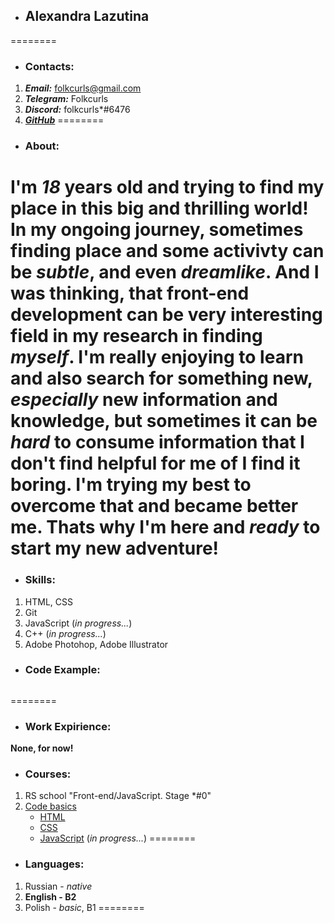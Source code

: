 * ## Alexandra Lazutina
========
* ### Contacts: 
1. ***Email:*** folkcurls@gmail.com
2. ***Telegram:*** Folkcurls 
3. ***Discord:*** folkcurls\*#6476
4. ***[GitHub](https://github.com/Folkcurls)***
========
* ### About:
I'm _18_ years old and trying to find my place in this big and thrilling world! In my ongoing journey, sometimes finding place and some activivty can be _subtle_, and even _dreamlike_. And I was thinking, that front-end development can be very **interesting** field in my research in finding _myself_. I'm really **enjoying** to learn and also search for something new, _especially_ new information and knowledge, but sometimes it can be _hard_ to consume information that I don't find helpful for me of I find it boring. I'm **trying** my best to overcome that and became better me. Thats why I'm here and _ready_ to start my new adventure!
========
* ### Skills:
1. HTML, CSS
2. Git
3. JavaScript (_in progress..._)
4. C++ (_in progress..._)
5. Adobe Photohop, Adobe Illustrator
* ### Code Example: 
```
```
========
* ### Work Expirience: 
**None, for now!**

* ### Courses:
1. RS school "Front-end/JavaScript. Stage \*#0"
2. [Code basics](https://ru.code-basics.com)
    * [HTML](https://ru.code-basics.com/languages/html)
    * [CSS](https://ru.code-basics.com/languages/css)
    * [JavaScript](https://ru.code-basics.com/languages/javascript) (_in progress..._)
========
* ### Languages:
1. Russian - _native_
2. **English - B2**
3. Polish - _basic_, B1 
========